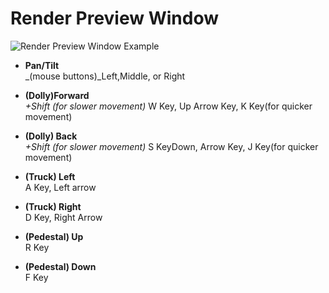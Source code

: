 Render Preview Window
==================

![Render Preview Window Example](Chunky_Render_Preview.png)


* **Pan/Tilt**  
_(mouse buttons)_Left,Middle, or Right

* **(Dolly)Forward**  
_+Shift (for slower movement)_ W Key, Up Arrow Key, K Key(for quicker movement)

* **(Dolly) Back**  
_+Shift (for slower movement)_ S KeyDown, Arrow Key, J Key(for quicker movement)

* **(Truck) Left**  
A Key, Left arrow

* **(Truck) Right**  
D Key, Right Arrow

* **(Pedestal) Up**  
R Key

* **(Pedestal) Down**  
F Key

